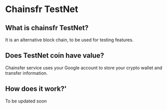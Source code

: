 # Chainsfr TestNet

## What is chainsfr TestNet?
It is an alternative block chain, to be used for testing features.

## Does TestNet coin have value?
Chainsfer service uses your Google account to store your crypto wallet and transfer information.

## How does it work?'
To be updated soon
